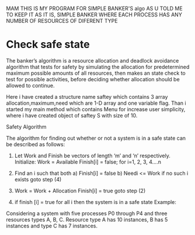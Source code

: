 MAM THIS IS MY PROGRAM FOR SIMPLE BANKER'S algo AS U TOLD ME TO KEEP IT AS IT IS, SIMPLE BANKER WHERE EACH PROCESS HAS ANY NUMBER OF RESOURCES OF DIFERENT TYPE

# Check safe state
The banker’s algorithm is a resource allocation and deadlock avoidance algorithm that tests for safety by simulating the allocation for predetermined maximum possible amounts of all resources, then makes an state check to test for possible activities, before deciding whether allocation should be allowed to continue.

Here i have created a structure name saftey which contains 3 array allocation,maximum,need which are 1-D array and one variable flag.
Than i started my main method which contains Menu for increase user simplicity, where i have created object of saftey S with size of 10.

Safety Algorithm

The algorithm for finding out whether or not a system is in a safe state can be described as follows:

1) Let Work and Finish be vectors of length ‘m’ and ‘n’ respectively.
Initialize: Work = Available
Finish[i] = false; for i=1, 2, 3, 4….n

2) Find an i such that both
a) Finish[i] = false
b) Needi <= Work if no such i exists goto step (4)

3) Work = Work + Allocation
Finish[i] = true
goto step (2)

4) if finish [i] = true for all i
then the system is in a safe state
Example:

Considering a system with five processes P0 through P4 and three resources types A, B, C. Resource type A has 10 instances, B has 5 instances and type C has 7 instances. 
